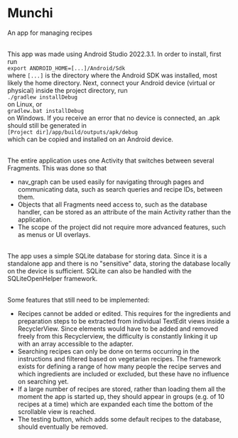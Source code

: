 # Munchi
An app for managing recipes<br/><br/>

This app was made using Android Studio 2022.3.1. In order to install, first run<br/>
`export ANDROID_HOME=[...]/Android/Sdk`<br/>
where `[...]` is the directory where the Android SDK was installed, most likely the home directory. 
Next, connect your Android device (virtual or physical) inside the project directory, run<br/>
`./gradlew installDebug`<br/>
on Linux, or<br>
`gradlew.bat installDebug`<br/>
on Windows. If you receive an error that no device is connected, an .apk should still be generated in<br/>
`[Project dir]/app/build/outputs/apk/debug`<br/>
which can be copied and installed on an Android device.<br/><br/>

The entire application uses one Activity that switches between several Fragments. This was done so that<br/>
- nav_graph can be used easily for navigating through pages and communicating data, such as search queries and recipe IDs, between them.
- Objects that all Fragments need access to, such as the database handler, can be stored as an attribute of the main Activity rather than the application.
- The scope of the project did not require more advanced features, such as menus or UI overlays.
<br/>
The app uses a simple SQLite database for storing data. Since it is a standalone app and there is no "sensitive" data, storing the database locally 
on the device is sufficient. SQLite can also be handled with the SQLiteOpenHelper framework.<br/><br/>

Some features that still need to be implemented:
- Recipes cannot be added or edited. This requires for the ingredients and preparation steps to be extracted from individual TextEdit views inside a RecyclerView. Since elements would have to be added and removed freely from this Recyclerview, the difficulty is constantly linking it up with an array accessible to the adapter.
- Searching recipes can only be done on terms occurring in the instructions and filtered based on vegetarian recipes. The framework exists for defining a range of how many people the recipe serves and which ingredients are included or excluded, but these have no influence on searching yet.
- If a large number of recipes are stored, rather than loading them all the moment the app is started up, they should appear in groups (e.g. of 10 recipes at a time) which are expanded each time the bottom of the scrollable view is reached.
- The testing button, which adds some default recipes to the database, should eventually be removed.





